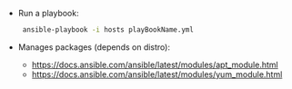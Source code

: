 * Run a playbook:
   ```sh
    ansible-playbook -i hosts playBookName.yml
   ```

* Manages packages (depends on distro):
   -  https://docs.ansible.com/ansible/latest/modules/apt_module.html
   -  https://docs.ansible.com/ansible/latest/modules/yum_module.html
